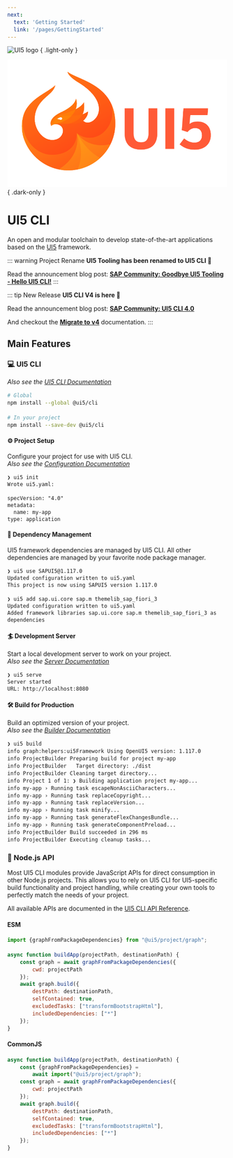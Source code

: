```yaml
---
next:
  text: 'Getting Started'
  link: '/pages/GettingStarted'
---
```


![UI5 logo](./images/UI5_logo_wide.png) { .light-only }

![UI5 logo](./images/UI5_logo_wide_dark.png) { .dark-only }

# UI5 CLI

An open and modular toolchain to develop state-of-the-art applications based on the [UI5](https://ui5.sap.com) framework.

::: warning Project Rename
**UI5 Tooling has been renamed to UI5 CLI 🚨**

Read the announcement blog post: **[SAP Community: Goodbye UI5 Tooling - Hello UI5 CLI!](https://community.sap.com/t5/technology-blog-posts-by-sap/goodbye-ui5-tooling-hello-ui5-cli/ba-p/14211769)**
:::

::: tip New Release
**UI5 CLI V4 is here 🎉**

Read the announcement blog post: **[SAP Community: UI5 CLI 4.0](https://community.sap.com/t5/technology-blogs-by-sap/ui5-tooling-4-0/ba-p/13769578)**

And checkout the **[Migrate to v4](./updates/migrate-v4)** documentation.
:::

<script setup>
import VPButton from "vitepress/dist/client/theme-default/components/VPButton.vue"
</script>

<VPButton class="no-decoration" text="🚀 Get Started" href="./pages/GettingStarted"/>

<style>
.no-decoration {
    text-decoration: inherit;
}

/* Theme-based image visibility */
.light-only {
    display: block;
}

.dark-only {
    display: none;
}

html.dark .light-only {
    display: none;
}

html.dark .dark-only {
    display: block;
}
</style>

## Main Features

### 💻 UI5 CLI

*Also see the [UI5 CLI Documentation](./pages/CLI)*

```sh
# Global
npm install --global @ui5/cli

# In your project
npm install --save-dev @ui5/cli
```

#### ⚙️ Project Setup

Configure your project for use with UI5 CLI.  
*Also see the [Configuration Documentation](./pages/Configuration)*

```
❯ ui5 init
Wrote ui5.yaml:

specVersion: "4.0"
metadata:
  name: my-app
type: application
```

#### 🚚 Dependency Management

UI5 framework dependencies are managed by UI5 CLI. All other dependencies are managed by your favorite node package manager.

```
❯ ui5 use SAPUI5@1.117.0
Updated configuration written to ui5.yaml
This project is now using SAPUI5 version 1.117.0

❯ ui5 add sap.ui.core sap.m themelib_sap_fiori_3
Updated configuration written to ui5.yaml
Added framework libraries sap.ui.core sap.m themelib_sap_fiori_3 as dependencies
```

#### 🏄 Development Server

Start a local development server to work on your project.  
*Also see the [Server Documentation](./pages/Server)*

```
❯ ui5 serve
Server started
URL: http://localhost:8080
```

#### 🛠 Build for Production

Build an optimized version of your project.  
*Also see the [Builder Documentation](./pages/Builder)*

``` bash
❯ ui5 build
info graph:helpers:ui5Framework Using OpenUI5 version: 1.117.0
info ProjectBuilder Preparing build for project my-app
info ProjectBuilder   Target directory: ./dist
info ProjectBuilder Cleaning target directory...
info Project 1 of 1: ❯ Building application project my-app...
info my-app › Running task escapeNonAsciiCharacters...
info my-app › Running task replaceCopyright...
info my-app › Running task replaceVersion...
info my-app › Running task minify...
info my-app › Running task generateFlexChangesBundle...
info my-app › Running task generateComponentPreload...
info ProjectBuilder Build succeeded in 296 ms
info ProjectBuilder Executing cleanup tasks...
```

### 🧪 Node.js API

Most UI5 CLI modules provide JavaScript APIs for direct consumption in other Node.js projects.
This allows you to rely on UI5 CLI for UI5-specific build functionality and project handling, while creating your own tools to perfectly match the needs of your project.

All available APIs are documented in the [UI5 CLI API Reference](https://ui5.github.io/cli/v5/api/index.html).

#### ESM

```js linenums="1
import {graphFromPackageDependencies} from "@ui5/project/graph";

async function buildApp(projectPath, destinationPath) {
    const graph = await graphFromPackageDependencies({
        cwd: projectPath
    });
    await graph.build({
        destPath: destinationPath,
        selfContained: true,
        excludedTasks: ["transformBootstrapHtml"],
        includedDependencies: ["*"]
    });
}
```

#### CommonJS

```js linenums="1
async function buildApp(projectPath, destinationPath) {
    const {graphFromPackageDependencies} = 
        await import("@ui5/project/graph");
    const graph = await graphFromPackageDependencies({
        cwd: projectPath
    });
    await graph.build({
        destPath: destinationPath,
        selfContained: true,
        excludedTasks: ["transformBootstrapHtml"],
        includedDependencies: ["*"]
    });
}
```
